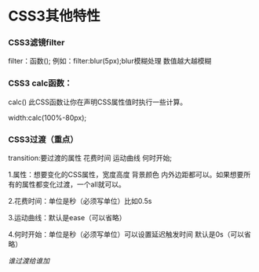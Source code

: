 # CSS3其他特性

### CSS3滤镜filter

filter：函数(); 例如：filter:blur(5px);blur模糊处理 数值越大越模糊

### CSS3 calc函数：

calc() 此CSS函数让你在声明CSS属性值时执行一些计算。

width:calc(100%-80px);

### CSS3过渡（重点）

transition:要过渡的属性 花费时间 运动曲线 何时开始;

1.属性：想要变化的CSS属性，宽度高度 背景颜色 内外边距都可以。如果想要所有的属性都变化过渡，一个all就可以。

2.花费时间：单位是秒（必须写单位）比如0.5s

3.运动曲线：默认是ease（可以省略）

4.何时开始：单位是秒（必须写单位）可以设置延迟触发时间 默认是0s（可以省略）

*谁过渡给谁加*